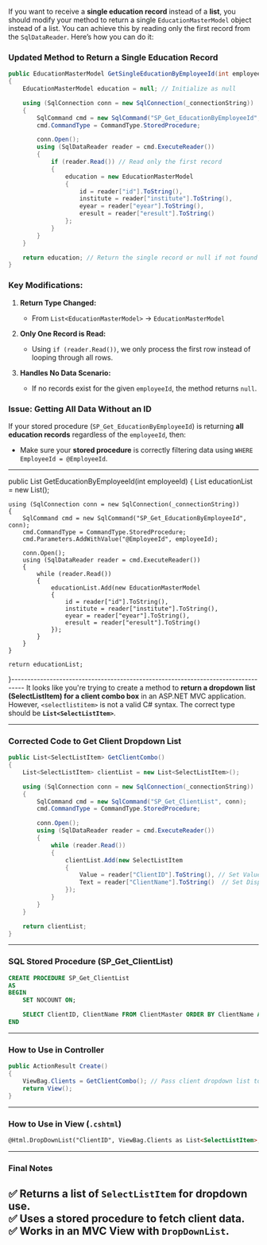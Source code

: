 If you want to receive a **single education record** instead of a **list**, you should modify your method to return a single `EducationMasterModel` object instead of a list. You can achieve this by reading only the first record from the `SqlDataReader`. Here’s how you can do it:

### **Updated Method to Return a Single Education Record**
```csharp
public EducationMasterModel GetSingleEducationByEmployeeId(int employeeId)
{
    EducationMasterModel education = null; // Initialize as null

    using (SqlConnection conn = new SqlConnection(_connectionString))
    {
        SqlCommand cmd = new SqlCommand("SP_Get_EducationByEmployeeId", conn);
        cmd.CommandType = CommandType.StoredProcedure;

        conn.Open();
        using (SqlDataReader reader = cmd.ExecuteReader())
        {
            if (reader.Read()) // Read only the first record
            {
                education = new EducationMasterModel
                {
                    id = reader["id"].ToString(),
                    institute = reader["institute"].ToString(),
                    eyear = reader["eyear"].ToString(),
                    eresult = reader["eresult"].ToString()
                };
            }
        }
    }

    return education; // Return the single record or null if not found
}
```

### **Key Modifications:**
1. **Return Type Changed:**  
   - From `List<EducationMasterModel>` → `EducationMasterModel`
   
2. **Only One Record is Read:**  
   - Using `if (reader.Read())`, we only process the first row instead of looping through all rows.

3. **Handles No Data Scenario:**  
   - If no records exist for the given `employeeId`, the method returns `null`.

### **Issue: Getting All Data Without an ID**
If your stored procedure (`SP_Get_EducationByEmployeeId`) is returning **all education records** regardless of the `employeeId`, then:
- Make sure your **stored procedure** is correctly filtering data using `WHERE EmployeeId = @EmployeeId`.


-----------------------------------------------------------------------
public List<EducationMasterModel> GetEducationByEmployeeId(int employeeId)
{
    List<EducationMasterModel> educationList = new List<EducationMasterModel>();

    using (SqlConnection conn = new SqlConnection(_connectionString))
    {
        SqlCommand cmd = new SqlCommand("SP_Get_EducationByEmployeeId", conn);
        cmd.CommandType = CommandType.StoredProcedure;
        cmd.Parameters.AddWithValue("@EmployeeId", employeeId);

        conn.Open();
        using (SqlDataReader reader = cmd.ExecuteReader())
        {
            while (reader.Read())
            {
                educationList.Add(new EducationMasterModel
                {
                    id = reader["id"].ToString(),
                    institute = reader["institute"].ToString(),
                    eyear = reader["eyear"].ToString(),
                    eresult = reader["eresult"].ToString()
                });
            }
        }
    }

    return educationList;
}----------------------------------------------------------------------------------
It looks like you're trying to create a method to **return a dropdown list (SelectListItem) for a client combo box** in an ASP.NET MVC application. However, `<selectlistitem>` is not a valid C# syntax. The correct type should be **`List<SelectListItem>`**.

---

### **Corrected Code to Get Client Dropdown List**
```csharp
public List<SelectListItem> GetClientCombo()
{
    List<SelectListItem> clientList = new List<SelectListItem>();

    using (SqlConnection conn = new SqlConnection(_connectionString))
    {
        SqlCommand cmd = new SqlCommand("SP_Get_ClientList", conn);
        cmd.CommandType = CommandType.StoredProcedure;

        conn.Open();
        using (SqlDataReader reader = cmd.ExecuteReader())
        {
            while (reader.Read())
            {
                clientList.Add(new SelectListItem
                {
                    Value = reader["ClientID"].ToString(), // Set Value field
                    Text = reader["ClientName"].ToString()  // Set Display text
                });
            }
        }
    }

    return clientList;
}
```

---

### **SQL Stored Procedure (SP_Get_ClientList)**
```sql
CREATE PROCEDURE SP_Get_ClientList
AS
BEGIN
    SET NOCOUNT ON;

    SELECT ClientID, ClientName FROM ClientMaster ORDER BY ClientName ASC
END
```

---

### **How to Use in Controller**
```csharp
public ActionResult Create()
{
    ViewBag.Clients = GetClientCombo(); // Pass client dropdown list to View
    return View();
}
```

---

### **How to Use in View (`.cshtml`)**
```html
@Html.DropDownList("ClientID", ViewBag.Clients as List<SelectListItem>, "-- Select Client --", new { @class = "form-control" })
```

---

### **Final Notes**
✅ **Returns a list of `SelectListItem`** for dropdown use.  
✅ **Uses a stored procedure** to fetch client data.  
✅ **Works in an MVC View with `DropDownList`**.  
------------------------------------------------------------------------------------------------------------
